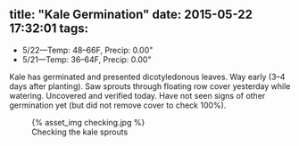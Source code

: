 title: "Kale Germination"
date: 2015-05-22 17:32:01
tags:
---

- 5/22&mdash;Temp: 48&ndash;66F, Precip: 0.00"
- 5/21&mdash;Temp: 36&ndash;64F, Precip: 0.00"

Kale has germinated and presented dicotyledonous leaves. Way early (3&ndash;4
days after planting). Saw sprouts through floating row cover yesterday while
watering. Uncovered and verified today. Have not seen signs of other germination
yet (but did not remove cover to check 100%).

<figure>
  {% asset_img checking.jpg %}
  <figcaption>Checking the kale sprouts</figcaption>
</figure>
